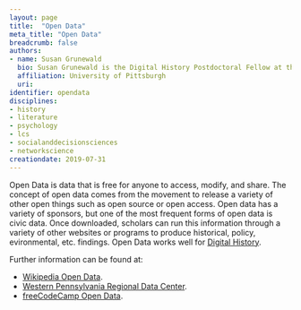 ```yaml
---
layout: page
title:  "Open Data"
meta_title: "Open Data"
breadcrumb: false
authors: 
- name: Susan Grunewald
  bio: Susan Grunewald is the Digital History Postdoctoral Fellow at the University of Pittsburgh’s World History Center. She received her PhD from Carnegie Mellon University, where she was a two-time A.W. Mellon Fellow in Digital Humanities. Her research focuses on Soviet history, particularly German prisoners of war in the USSR during and after the Second World War.
  affiliation: University of Pittsburgh
  uri:
identifier: opendata
disciplines: 
- history
- literature
- psychology
- lcs
- socialanddecisionsciences
- networkscience
creationdate: 2019-07-31
---
```


Open Data is data that is free for anyone to access, modify, and share. The concept of open data comes from the movement to release a variety of other open things such as open source or open access. Open data has a variety of sponsors, but one of the most frequent forms of open data is civic data. Once downloaded, scholars can run this information through a variety of other websites or programs to produce historical, policy, evironmental, etc. findings. Open Data works well for [Digital History](/_topics/DigitalHistory.md). 

Further information can be found at:
 -  [Wikipedia Open Data](https://en.wikipedia.org/wiki/Open_data).
 -  [Western Pennsylvania Regional Data Center](http://www.wprdc.org/).
 -  [freeCodeCamp Open Data](https://www.freecodecamp.org/news/https-medium-freecodecamp-org-best-free-open-data-sources-anyone-can-use-a65b514b0f2d/). 
